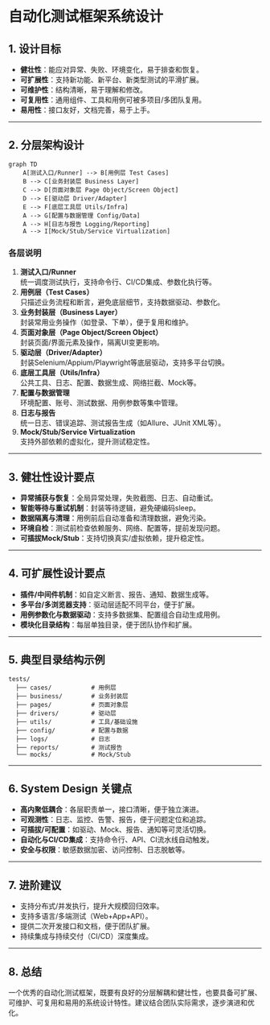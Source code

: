 # 自动化测试框架系统设计

## 1. 设计目标

- **健壮性**：能应对异常、失败、环境变化，易于排查和恢复。
- **可扩展性**：支持新功能、新平台、新类型测试的平滑扩展。
- **可维护性**：结构清晰，易于理解和修改。
- **可复用性**：通用组件、工具和用例可被多项目/多团队复用。
- **易用性**：接口友好，文档完善，易于上手。

---

## 2. 分层架构设计

```mermaid
graph TD
    A[测试入口/Runner] --> B[用例层 Test Cases]
    B --> C[业务封装层 Business Layer]
    C --> D[页面对象层 Page Object/Screen Object]
    D --> E[驱动层 Driver/Adapter]
    E --> F[底层工具层 Utils/Infra]
    A --> G[配置与数据管理 Config/Data]
    A --> H[日志与报告 Logging/Reporting]
    A --> I[Mock/Stub/Service Virtualization]
```

### 各层说明

1. **测试入口/Runner**  
   统一调度测试执行，支持命令行、CI/CD集成、参数化执行等。
2. **用例层（Test Cases）**  
   只描述业务流程和断言，避免底层细节，支持数据驱动、参数化。
3. **业务封装层（Business Layer）**  
   封装常用业务操作（如登录、下单），便于复用和维护。
4. **页面对象层（Page Object/Screen Object）**  
   封装页面/界面元素及操作，隔离UI变更影响。
5. **驱动层（Driver/Adapter）**  
   封装Selenium/Appium/Playwright等底层驱动，支持多平台切换。
6. **底层工具层（Utils/Infra）**  
   公共工具、日志、配置、数据生成、网络拦截、Mock等。
7. **配置与数据管理**  
   环境配置、账号、测试数据、用例参数等集中管理。
8. **日志与报告**  
   统一日志、错误追踪、测试报告生成（如Allure、JUnit XML等）。
9. **Mock/Stub/Service Virtualization**  
   支持外部依赖的虚拟化，提升测试稳定性。

---

## 3. 健壮性设计要点

- **异常捕获与恢复**：全局异常处理，失败截图、日志、自动重试。
- **智能等待与重试机制**：封装等待逻辑，避免硬编码sleep。
- **数据隔离与清理**：用例前后自动准备和清理数据，避免污染。
- **环境自检**：测试前检查依赖服务、网络、配置等，提前发现问题。
- **可插拔Mock/Stub**：支持切换真实/虚拟依赖，提升稳定性。

---

## 4. 可扩展性设计要点

- **插件/中间件机制**：如自定义断言、报告、通知、数据生成等。
- **多平台/多浏览器支持**：驱动层适配不同平台，便于扩展。
- **用例参数化与数据驱动**：支持多数据集、配置组合自动生成用例。
- **模块化目录结构**：每层单独目录，便于团队协作和扩展。

---

## 5. 典型目录结构示例

```
tests/
  ├── cases/           # 用例层
  ├── business/        # 业务封装层
  ├── pages/           # 页面对象层
  ├── drivers/         # 驱动层
  ├── utils/           # 工具/基础设施
  ├── config/          # 配置与数据
  ├── logs/            # 日志
  ├── reports/         # 测试报告
  └── mocks/           # Mock/Stub
```

---

## 6. System Design 关键点

- **高内聚低耦合**：各层职责单一，接口清晰，便于独立演进。
- **可观测性**：日志、监控、告警、报告，便于问题定位和追踪。
- **可插拔/可配置**：如驱动、Mock、报告、通知等可灵活切换。
- **自动化与CI/CD集成**：支持命令行、API、CI流水线自动触发。
- **安全与权限**：敏感数据加密、访问控制、日志脱敏等。

---

## 7. 进阶建议

- 支持分布式/并发执行，提升大规模回归效率。
- 支持多语言/多端测试（Web+App+API）。
- 提供二次开发接口和文档，便于团队扩展。
- 持续集成与持续交付（CI/CD）深度集成。

---

## 8. 总结

一个优秀的自动化测试框架，既要有良好的分层解耦和健壮性，也要具备可扩展、可维护、可复用和易用的系统设计特性。建议结合团队实际需求，逐步演进和优化。 